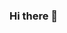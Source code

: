 ### Hi there 👋

<!-- [![Thomas' GitHub stats](https://github-readme-stats.vercel.app/api?username=oddtomas)](https://github.com/anuraghazra/github-readme-stats)
 -->
<!--
**oddtomas/oddtomas** is a ✨ _special_ ✨ repository because its `README.md` (this file) appears on your GitHub profile.

Here are some ideas to get you started:

- 🔭 I’m currently working on ...
- 🌱 I’m currently learning ...
- 👯 I’m looking to collaborate on ...
- 🤔 I’m looking for help with ...
- 💬 Ask me about ...
- 📫 How to reach me: ...
- 😄 Pronouns: ...
- ⚡ Fun fact: ...
-->
